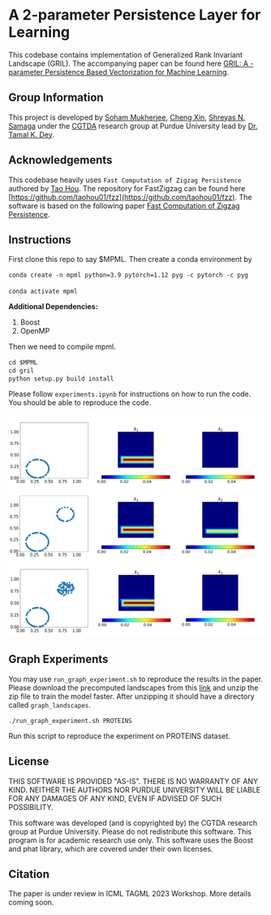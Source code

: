 # A 2-parameter Persistence Layer for Learning

This codebase contains implementation of Generalized Rank Invariant Landscape (GRIL). The accompanying paper can be found here [GRIL: A -parameter Persistence Based Vectorization for Machine Learning](https://arxiv.org/pdf/2304.04970). 

## Group Information

This project is developed by [Soham Mukherjee](https://www.cs.purdue.edu/homes/mukher26/), [Cheng Xin](https://github.com/jackal092927), [Shreyas N. Samaga](https://samagashreyas.github.io) under the [CGTDA](https://www.cs.purdue.edu/homes/tamaldey/CGTDAwebsite/) research group at Purdue University lead by [Dr. Tamal K. Dey](https://www.cs.purdue.edu/homes/tamaldey/).

## Acknowledgements

This codebase heavily uses `Fast Computation of Zigzag Persistence` authored by [Tao Hou](https://taohou01.github.io). The repository for FastZigzag can be found here [https://github.com/taohou01/fzz](https://github.com/taohou01/fzz). The software is based on the following paper [Fast Computation of Zigzag Persistence](https://arxiv.org/pdf/2204.11080.pdf). 


## Instructions
First clone this repo to say $MPML. Then create a conda environment by

    conda create -n mpml python=3.9 pytorch=1.12 pyg -c pytorch -c pyg

    conda activate mpml

**Additional Dependencies:**

1. Boost
2. OpenMP

Then we need to compile mpml.

    cd $MPML
    cd gril
    python setup.py build install

Please follow `experiments.ipynb` for instructions on how to run the code. You should be able to reproduce the code.

![GRIL as topological discriminator!](/gril_topo_discrim_img.png "GRIL as topo discriminator")

## Graph Experiments
You may use `run_graph_experiment.sh` to reproduce the results in the paper. Please download the precomputed landscapes from this [link](https://drive.google.com/file/d/1WWXCk3X5aKoHTlybmCnB9YLnieqpe8Mp/view?usp=share_link) and unzip the zip file to train the model faster. After unzipping it should have a directory called `graph_landscapes`.


    ./run_graph_experiment.sh PROTEINS 

Run this script to reproduce the experiment on PROTEINS dataset.

## License

THIS SOFTWARE IS PROVIDED "AS-IS". THERE IS NO WARRANTY OF ANY KIND. NEITHER THE AUTHORS NOR PURDUE UNIVERSITY WILL BE LIABLE FOR ANY DAMAGES OF ANY KIND, EVEN IF ADVISED OF SUCH POSSIBILITY.

This software was developed (and is copyrighted by) the CGTDA research group at Purdue University. Please do not redistribute this software. This program is for academic research use only. This software uses the Boost and phat library, which are covered under their own licenses.


## Citation
The paper is under review in ICML TAGML 2023 Workshop. More details coming soon.







